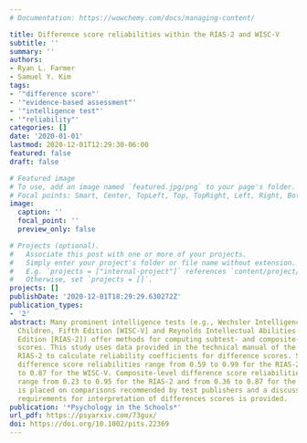 ```yaml
---
# Documentation: https://wowchemy.com/docs/managing-content/

title: Difference score reliabilities within the RIAS-2 and WISC-V
subtitle: ''
summary: ''
authors:
- Ryan L. Farmer
- Samuel Y. Kim
tags:
- '"difference score"'
- '"evidence-based assessment"'
- '"intelligence test"'
- '"reliability"'
categories: []
date: '2020-01-01'
lastmod: 2020-12-01T12:29:30-06:00
featured: false
draft: false

# Featured image
# To use, add an image named `featured.jpg/png` to your page's folder.
# Focal points: Smart, Center, TopLeft, Top, TopRight, Left, Right, BottomLeft, Bottom, BottomRight.
image:
  caption: ''
  focal_point: ''
  preview_only: false

# Projects (optional).
#   Associate this post with one or more of your projects.
#   Simply enter your project's folder or file name without extension.
#   E.g. `projects = ["internal-project"]` references `content/project/deep-learning/index.md`.
#   Otherwise, set `projects = []`.
projects: []
publishDate: '2020-12-01T18:29:29.630272Z'
publication_types:
- '2'
abstract: Many prominent intelligence tests (e.g., Wechsler Intelligence Scale for
  Children, Fifth Edition [WISC-V] and Reynolds Intellectual Abilities Scale, Second
  Edition [RIAS-2]) offer methods for computing subtest- and composite-level difference
  scores. This study uses data provided in the technical manual of the WISC-V and
  RIAS-2 to calculate reliability coefficients for difference scores. Subtest-level
  difference score reliabilities range from 0.59 to 0.99 for the RIAS-2 and from 0.53
  to 0.87 for the WISC-V. Composite-level difference score reliabilities generally
  range from 0.23 to 0.95 for the RIAS-2 and from 0.36 to 0.87 for the WISC-V. Emphasis
  is placed on comparisons recommended by test publishers and a discussion of minimum
  requirements for interpretation of differences scores is provided.
publication: '*Psychology in the Schools*'
url_pdf: https://psyarxiv.com/73gux/
doi: https://doi.org/10.1002/pits.22369
---
```

